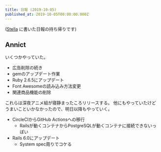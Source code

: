 ```yaml
---
title: 日報 (2019-10-05)
published_at: 2019-10-05T00:00:00.000Z
---
```


([Stella](https://stella-app.jp) に書いた日報の持ち帰りです)

## Annict

いくつかやっていた。

- 広告削除の続き
- gemのアップデート作業
- Ruby 2.6.5にアップデート
- Font Awesomeの読み込み方法変更
- 関連商品機能の削除

これらは深夜アニメ組が寝静まったころリリースする。
他にもやっていたけどうまいこといかなかったので、明日以降もやっていく。

- CircleCIからGitHub Actionsへの移行
  - Railsが動くコンテナからPostgreSQLが動くコンテナに接続できないっぽい
- Rails 6.0にアップデート
  - System spec周りでコケる
